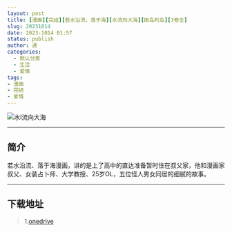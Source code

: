 ```yaml
---
layout: post
title: [漫画][完结][若水沿流，落于海][水流向大海][田岛列岛][3卷全]
slug: 20231014
date: 2023-1014 01:57
status: publish
author: 通
categories: 
  - 默认分类
  - 生活
  - 爱情
tags:
- 漫画
- 完结
- 爱情
---
```


![水l流向大海](https://i.postimg.cc/Qxdm5WT4/3812b31bb051f8198618130517e15ded2e738bd4497c.webp)
***
## 简介
若水沿流、落于海漫画，讲的是上了高中的直达准备暂时住在叔父家，他和漫画家叔父、女装占卜师、大学教授、25岁OL，五位怪人男女同居的细腻的故事。
***
## 下载地址
>  1.[onedrive](https://ltld-my.sharepoint.com/:u:/g/personal/acgn_ltld_onmicrosoft_com/EWJFy_IhSV5An7s4iEo2TTMB1J6dUvYICuCsqtibWqgpyA)

